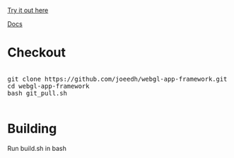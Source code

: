 [Try it out here](https://joeedh.github.io/webgl-app-framework/index.html)

[Docs](https://joeedh.github.io/webgl-app-framework/docs/index.html)

# Checkout

<pre>

git clone https://github.com/joeedh/webgl-app-framework.git
cd webgl-app-framework
bash git_pull.sh

</pre>

# Building

Run build.sh in bash
